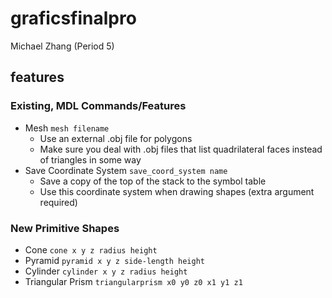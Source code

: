 # graficsfinalpro

Michael Zhang (Period 5)

## features
### Existing, MDL Commands/Features
- Mesh ``` mesh filename ```
  - Use an external .obj file for polygons
  - Make sure you deal with .obj files that list quadrilateral faces instead of triangles in some way
- Save Coordinate System ``` save_coord_system name ```
  - Save a copy of the top of the stack to the symbol table
  - Use this coordinate system when drawing shapes (extra argument required)

### New Primitive Shapes
- Cone ``` cone x y z radius height ```
- Pyramid ``` pyramid x y z side-length height ```
- Cylinder ``` cylinder x y z radius height ```
- Triangular Prism ``` triangularprism x0 y0 z0 x1 y1 z1 ```
